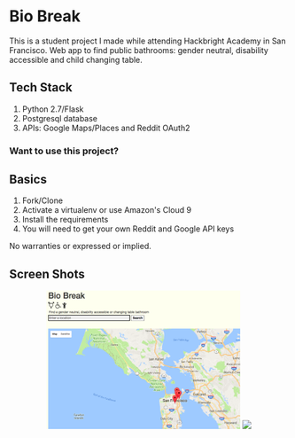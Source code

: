 # Bio Break

This is a student project I made while attending Hackbright Academy in San Francisco. Web app to find public bathrooms: gender neutral, disability accessible and child changing table.

## Tech Stack
1. Python 2.7/Flask
1. Postgresql database
1. APIs: Google Maps/Places and Reddit OAuth2

### Want to use this project?

## Basics

1. Fork/Clone
1. Activate a virtualenv or use Amazon's Cloud 9
1. Install the requirements
1. You will need to get your own Reddit and Google API keys

No warranties or expressed or implied.

## Screen Shots

<p align="center">
  <img src="img/biobreak_sreenshot_home.png" width="350"/>
  <img src="img/biobreak_sreenshot_login.png" width="350"/>
</p>
